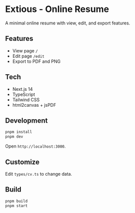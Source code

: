 # Extious - Online Resume

A minimal online resume with view, edit, and export features.

## Features

- View page `/`
- Edit page `/edit`
- Export to PDF and PNG

## Tech

- Next.js 14
- TypeScript
- Tailwind CSS
- html2canvas + jsPDF

## Development

```bash
pnpm install
pnpm dev
```

Open `http://localhost:3000`.

## Customize

Edit `types/cv.ts` to change data.

## Build

```bash
pnpm build
pnpm start
```

